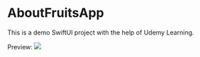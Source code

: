 # AboutFruitsApp
This is a demo SwiftUI project with the help of Udemy Learning.

Preview: ![](https://github.com/shamin1126/AboutFruitsApp/blob/master/about_fruits_preview.gif)

